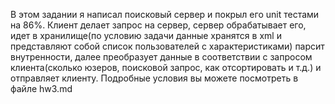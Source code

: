В этом задании я написал поисковый сервер и покрыл его unit тестами на 86%.
Клиент делает запрос на сервер, сервер обрабатывает его, идет в хранилище(по условию задачи данные хранятся в xml и представляют собой список пользователей с характеристиками)
парсит внутренности, далее преобразует данные в соответствии с запросом клиента(сколько юзеров, поисковой запрос, как отсортировать и т.д.) и отправляет клиенту.
Подробные условия вы можете посмотреть в файле hw3.md